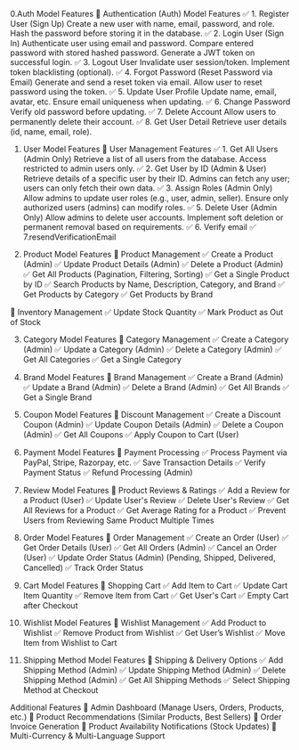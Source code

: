 0.Auth Model Features
🔹 Authentication (Auth) Model Features
✅ 1. Register User (Sign Up)
Create a new user with name, email, password, and role.
Hash the password before storing it in the database.
✅ 2. Login User (Sign In)
Authenticate user using email and password.
Compare entered password with stored hashed password.
Generate a JWT token on successful login.
✅ 3. Logout User
Invalidate user session/token.
Implement token blacklisting (optional).
✅ 4. Forgot Password (Reset Password via Email)
Generate and send a reset token via email.
Allow user to reset password using the token.
✅ 5. Update User Profile
Update name, email, avatar, etc.
Ensure email uniqueness when updating.
✅ 6. Change Password
Verify old password before updating.
✅ 7. Delete Account
Allow users to permanently delete their account.
✅ 8. Get User Detail
Retrieve user details (id, name, email, role).



1. User Model Features
🔹 User Management Features
✅ 1. Get All Users (Admin Only)
Retrieve a list of all users from the database.
Access restricted to admin users only.
✅ 2. Get User by ID (Admin & User)
Retrieve details of a specific user by their ID.
Admins can fetch any user; users can only fetch their own data.
✅ 3. Assign Roles (Admin Only)
Allow admins to update user roles (e.g., user, admin, seller).
Ensure only authorized users (admins) can modify roles.
✅ 5. Delete User (Admin Only)
Allow admins to delete user accounts.
Implement soft deletion or permanent removal based on requirements.
✅ 6. Verify email
✅ 7.resendVerificationEmail


2. Product Model Features
🔹 Product Management
✅ Create a Product (Admin)
✅ Update Product Details (Admin)
✅ Delete a Product (Admin)
✅ Get All Products (Pagination, Filtering, Sorting)
✅ Get a Single Product by ID
✅ Search Products by Name, Description, Category, and Brand
✅ Get Products by Category
✅ Get Products by Brand

🔹 Inventory Management
✅ Update Stock Quantity
✅ Mark Product as Out of Stock

3. Category Model Features
🔹 Category Management
✅ Create a Category (Admin)
✅ Update a Category (Admin)
✅ Delete a Category (Admin)
✅ Get All Categories
✅ Get a Single Category

4. Brand Model Features
🔹 Brand Management
✅ Create a Brand (Admin)
✅ Update a Brand (Admin)
✅ Delete a Brand (Admin)
✅ Get All Brands
✅ Get a Single Brand

5. Coupon Model Features
🔹 Discount Management
✅ Create a Discount Coupon (Admin)
✅ Update Coupon Details (Admin)
✅ Delete a Coupon (Admin)
✅ Get All Coupons
✅ Apply Coupon to Cart (User)

6. Payment Model Features
🔹 Payment Processing
✅ Process Payment via PayPal, Stripe, Razorpay, etc.
✅ Save Transaction Details
✅ Verify Payment Status
✅ Refund Processing (Admin)

7. Review Model Features
🔹 Product Reviews & Ratings
✅ Add a Review for a Product (User)
✅ Update User's Review
✅ Delete User's Review
✅ Get All Reviews for a Product
✅ Get Average Rating for a Product
✅ Prevent Users from Reviewing Same Product Multiple Times

8. Order Model Features
🔹 Order Management
✅ Create an Order (User)
✅ Get Order Details (User)
✅ Get All Orders (Admin)
✅ Cancel an Order (User)
✅ Update Order Status (Admin) (Pending, Shipped, Delivered, Cancelled)
✅ Track Order Status

9. Cart Model Features
🔹 Shopping Cart
✅ Add Item to Cart
✅ Update Cart Item Quantity
✅ Remove Item from Cart
✅ Get User's Cart
✅ Empty Cart after Checkout

10. Wishlist Model Features
🔹 Wishlist Management
✅ Add Product to Wishlist
✅ Remove Product from Wishlist
✅ Get User’s Wishlist
✅ Move Item from Wishlist to Cart

11. Shipping Method Model Features
🔹 Shipping & Delivery Options
✅ Add Shipping Method (Admin)
✅ Update Shipping Method (Admin)
✅ Delete Shipping Method (Admin)
✅ Get All Shipping Methods
✅ Select Shipping Method at Checkout

Additional Features
🔹 Admin Dashboard (Manage Users, Orders, Products, etc.)
🔹 Product Recommendations (Similar Products, Best Sellers)
🔹 Order Invoice Generation
🔹 Product Availability Notifications (Stock Updates)
🔹 Multi-Currency & Multi-Language Support